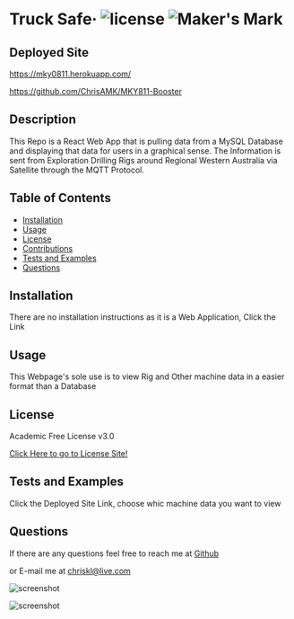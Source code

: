 # Truck Safe&middot; ![license](https://img.shields.io/badge/license-Academic%20Free%20License%20v3.0-blue) ![Maker's Mark](https://img.shields.io/github/repo-size/ChrisAMK/README-Generator?style=plastic)

## Deployed Site
https://mky0811.herokuapp.com/

https://github.com/ChrisAMK/MKY811-Booster

## Description 
This Repo is a React Web App that is pulling data from a MySQL Database and displaying that data for users in a graphical sense. The Information is sent from Exploration Drilling Rigs around Regional Western Australia via Satellite through the MQTT Protocol.

## Table of Contents 
* [Installation](#Installation)
* [Usage](#Usage)
* [License](#License)
* [Contributions](#Contributions)
* [Tests and Examples](#Tests)
* [Questions](#Questions)

## Installation <a name='Installation'></a> 
There are no installation instructions as it is a Web Application, Click the Link

## Usage <a name='Usage'></a> 
This Webpage's sole use is to view Rig and Other machine data in a easier format than a Database

## License <a name='License'></a> 
Academic Free License v3.0

[Click Here to go to License Site!](https://opensource.org/licenses/AFL-3.0)

## Tests and Examples <a name='Tests'></a> 
Click the Deployed Site Link, choose whic machine data you want to view

## Questions <a name='Questions'></a> 
If there are any questions feel free to reach me at [Github](https://github.com/ChrisAMK)

or E-mail me at chriskl@live.com

![screenshot](./models/screen1.jpg)

![screenshot](./models/screen2.jpg)